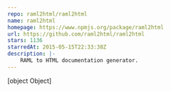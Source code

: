 ```yaml
---
repo: raml2html/raml2html
name: raml2html
homepage: https://www.npmjs.org/package/raml2html
url: https://github.com/raml2html/raml2html
stars: 1136
starredAt: 2015-05-15T22:33:38Z
description: |-
    RAML to HTML documentation generator.
---
```


[object Object]
